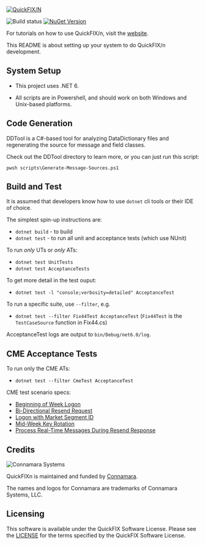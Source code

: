 [![QuickFIX/N][1]](http://quickfixn.org)

![Build status](https://github.com/connamara/quickfixn/actions/workflows/dotnet.yml/badge.svg)
[![NuGet Version](https://img.shields.io/nuget/v/QuickFIXn.Core)](https://www.nuget.org/packages/QuickFIXn.Core/)

For tutorials on how to use QuickFIX/n, visit the [website](http://quickfixn.org/tutorial/creating-an-application.html).

This README is about setting up your system to do QuickFIX/n
development.

System Setup
------------

* This project uses .NET 6.

* All scripts are in Powershell, and should work on both Windows and Unix-based platforms.


Code Generation
---------------
DDTool is a C#-based tool for analyzing DataDictionary files and
regenerating the source for message and field classes.

Check out the DDTool directory to learn more, or you can just run this script:

```
pwsh scripts\Generate-Message-Sources.ps1
```


Build and Test
--------------
It is assumed that developers know how to use `dotnet` cli tools
or their IDE of choice.

The simplest spin-up instructions are:
* `dotnet build` - to build
* `dotnet test` - to run all unit and acceptance tests (which use NUnit)

To run *only* UTs or *only* ATs:
* `dotnet test UnitTests`
* `dotnet test AcceptanceTests`

To get more detail in the test ouput:
* `dotnet test -l "console;verbosity=detailed" AcceptanceTest`

To run a specific suite, use ``--filter``, e.g.
* `dotnet test --filter Fix44Test AcceptanceTest`
(`Fix44Test` is the `TestCaseSource` function in Fix44.cs)

AcceptanceTest logs are output to `bin/Debug/net6.0/log`.

CME Acceptance Tests
--------------
To run only the CME ATs:
* `dotnet test --filter CmeTest AcceptanceTest`

CME test scenario specs:
* [Beginning of Week Logon](https://www.cmegroup.com/tools-information/webhelp/autocert-drop-copy4/Content/LogonBeg.html)
* [Bi-Directional Resend Request](https://www.cmegroup.com/tools-information/webhelp/acp-dc-btec/Content/BiDirRes.html)
* [Logon with Market Segment ID](https://www.cmegroup.com/tools-information/webhelp/autocert-drop-copy4/Content/LogonMarkSeg.html) 
* [Mid-Week Key Rotation](https://www.cmegroup.com/tools-information/webhelp/autocert-drop-copy4/Content/DCCGWKeyRot.html) 
* [Process Real-Time Messages During Resend Response](https://www.cmegroup.com/tools-information/webhelp/acp-dc-btec/Content/RealTime.html)


Credits
-------

![Connamara Systems](http://quickfixn.org/web/public/images/Connamara-Logo.png)

QuickFIXn is maintained and funded by [Connamara](http://connamara.com).

The names and logos for Connamara are trademarks of Connamara Systems, LLC.

Licensing
---------

This software is available under the QuickFIX Software License. Please see the [LICENSE](LICENSE) for the terms specified by the QuickFIX Software License.

[1]: http://quickfixn.org/web/public/images/qfn-logo/QuickFIX-n_logo-small.png
